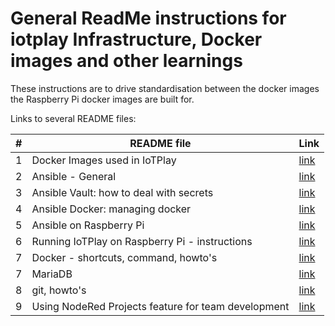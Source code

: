 # General ReadMe instructions for iotplay Infrastructure, Docker images and other learnings

These instructions are to drive standardisation between the docker images the Raspberry Pi docker images are built for.

Links to several README files:

|#| README file                                          | Link
|-|------------------------------------------------------|------
|1| Docker Images used in IoTPlay                        |[link](README/READ-iotplay-dockerimages.md)
|2| Ansible - General                                    |[link](README/READ1-ansible.md)
|3| Ansible Vault: how to deal with secrets              |[link](README/READ2-ansible-vault.md)
|4| Ansible Docker: managing docker                      |[link](README/READ3-ansible_docker.md)
|5| Ansible on Raspberry Pi                              |[link](README/READ4-ansible_rpi.md)
|6| Running IoTPlay on Raspberry Pi - instructions       |[link](README/READ5-RPi.md)
|7| Docker - shortcuts, command, howto's                 |[link](README/READ5-RPi.md)
|7| MariaDB                                              |[link](README/READ7-mariadb.md)
|8| git, howto's                                         |[link](README/READ7-git.md)
|9| Using NodeRed Projects feature for team development  |[link](README/READ9-nodered_Projects.md)
